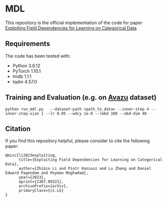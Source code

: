 # MDL

This repository is the official implementation of the code for paper [Exploiting Field Dependencies for Learning on Categorical Data](https://arxiv.org/abs/2307.09321).

## Requirements
The code has been tested with:
- Python 3.6.12
- PyTorch 1.10.1
- lmdb 1.1.1
- tqdm 4.57.0


## Training and Evaluation (e.g. on [Avazu](https://www.kaggle.com/c/avazu-ctr-prediction) dataset)
```run
python run_mdl.py   --dataset-path <path_to_data> --inner-step 4 --inner-step-size 1 --lr 0.05 --wdcy 1e-8 --lmbd 100 --ebd-dim 40 
```
## Citation
If you find this repository helpful, please consider to cite the following paper:
```
@misc{li2023exploiting,
      title={Exploiting Field Dependencies for Learning on Categorical Data}, 
      author={Zhibin Li and Piotr Koniusz and Lu Zhang and Daniel Edward Pagendam and Peyman Moghadam},
      year={2023},
      eprint={2307.09321},
      archivePrefix={arXiv},
      primaryClass={cs.LG}
}
```
